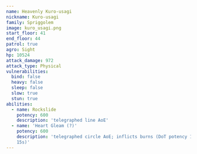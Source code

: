```yaml
---
name: Heavenly Kuro-usagi
nickname: Kuro-usagi
family: Spriggolem
image: kuro_usagi.png
start_floor: 41
end_floor: 44
patrol: true
agro: Sight
hp: 10524
attack_damage: 972
attack_type: Physical
vulnerabilities:
  bind: false
  heavy: false
  sleep: false
  slow: true
  stun: true
abilities:
  - name: Rockslide
    potency: 600
    description: 'telegraphed line AoE'
  - name: 'Heart Gleam (?)'
    potency: 600
    description: 'telegraphed circle AoE; inflicts burns (DoT potency 100,
    15s)'
---
```

